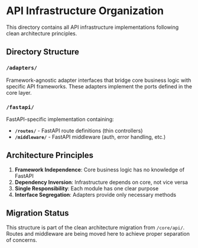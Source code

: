 # API Infrastructure Organization

This directory contains all API infrastructure implementations following clean architecture principles.

## Directory Structure

### `/adapters/`
Framework-agnostic adapter interfaces that bridge core business logic with specific API frameworks.
These adapters implement the ports defined in the core layer.

### `/fastapi/`
FastAPI-specific implementation containing:
- **`/routes/`** - FastAPI route definitions (thin controllers)
- **`/middleware/`** - FastAPI middleware (auth, error handling, etc.)

## Architecture Principles

1. **Framework Independence**: Core business logic has no knowledge of FastAPI
2. **Dependency Inversion**: Infrastructure depends on core, not vice versa
3. **Single Responsibility**: Each module has one clear purpose
4. **Interface Segregation**: Adapters provide only necessary methods

## Migration Status

This structure is part of the clean architecture migration from `/core/api/`.
Routes and middleware are being moved here to achieve proper separation of concerns.
